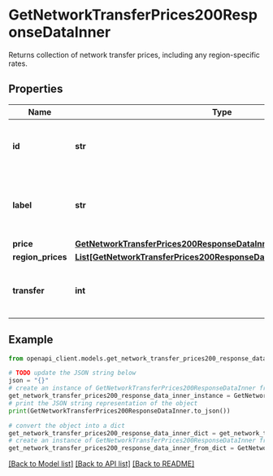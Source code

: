# GetNetworkTransferPrices200ResponseDataInner

Returns collection of network transfer prices, including any region-specific rates.

## Properties

Name | Type | Description | Notes
------------ | ------------- | ------------- | -------------
**id** | **str** | The ID representing the network transfer price. | [optional] [readonly] 
**label** | **str** | The network transfer price label is for display purposes only. | [optional] [readonly] 
**price** | [**GetNetworkTransferPrices200ResponseDataInnerPrice**](GetNetworkTransferPrices200ResponseDataInnerPrice.md) |  | [optional] 
**region_prices** | [**List[GetNetworkTransferPrices200ResponseDataInnerRegionPricesInner]**](GetNetworkTransferPrices200ResponseDataInnerRegionPricesInner.md) |  | [optional] 
**transfer** | **int** | The monthly outbound transfer amount, in MB. | [optional] [readonly] 

## Example

```python
from openapi_client.models.get_network_transfer_prices200_response_data_inner import GetNetworkTransferPrices200ResponseDataInner

# TODO update the JSON string below
json = "{}"
# create an instance of GetNetworkTransferPrices200ResponseDataInner from a JSON string
get_network_transfer_prices200_response_data_inner_instance = GetNetworkTransferPrices200ResponseDataInner.from_json(json)
# print the JSON string representation of the object
print(GetNetworkTransferPrices200ResponseDataInner.to_json())

# convert the object into a dict
get_network_transfer_prices200_response_data_inner_dict = get_network_transfer_prices200_response_data_inner_instance.to_dict()
# create an instance of GetNetworkTransferPrices200ResponseDataInner from a dict
get_network_transfer_prices200_response_data_inner_from_dict = GetNetworkTransferPrices200ResponseDataInner.from_dict(get_network_transfer_prices200_response_data_inner_dict)
```
[[Back to Model list]](../README.md#documentation-for-models) [[Back to API list]](../README.md#documentation-for-api-endpoints) [[Back to README]](../README.md)


